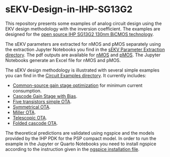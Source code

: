 # sEKV-Design-in-IHP-SG13G2

This repository presents some examples of analog circuit design using the EKV design methodology with the inversion coefficient. The examples are designed for the [open source IHP SG13G2 130nm BiCMOS technology](https://github.com/IHP-GmbH/IHP-Open-PDK).

The sEKV parameters are extracted for nMOS and pMOS separately using the extraction Jupyter Notebooks you find in the [sEKV Parameter Extraction directory](/sEKV%20Parameter%20Extraction/). The pdf outputs are available for [nMOS](/sEKV%20Parameter%20Extraction/sEKV_IHP130nm_nmos.pdf) and [pMOS](/sEKV%20Parameter%20Extraction/sEKV_IHP130nm_pmos.pdf). The Jupyter Notebooks generate an Excel file for nMOS and pMOS.

The sEKV design methodology is illustrated with several simple examples you can find in the [Circuit Examples directory](/Circuit%20Examples/). It currently includes:
* [Common-source gain stage optimization](/Circuit%20Examples/CS%20Optimization/CS_optimization.pdf) for minimum current consumption.
* [Cascode Gain Stage with Bias](/Circuit%20Examples/Cascode%20Gain%20Stage%20with%20Bias/Cascode_gain_stage.pdf).
* [Five transistors simple OTA](/Circuit%20Examples/Simple%20OTA/Simple_OTA.pdf).
* [Symmetrical OTA](/Circuit%20Examples/Symmetrical%20OTA/Symmetrical_OTA.pdf).
* [Miller OTA](/Circuit%20Examples/Miller%20OTA/Miller_OTA.pdf).
* [Telescopic OTA](/Circuit%20Examples/Telescopic%20OTA/Telescopic_OTA.pdf).
* [Folded cascode OTA](/Circuit%20Examples/Folded%20Cascode%20OTA/).

The theoretical predictions are validated using ngspice and the models provided by the IHP PDK for the PSP compact model. In order to run the example in the Jupyter or Quarto Notebooks you need to install ngspice according to the instruction given in the [ngspice installation file](ngspice_installation.md).
